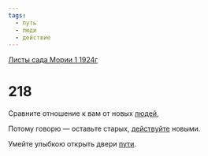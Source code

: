 ```yaml
---
tags:
  - путь
  - люди
  - действие
---
```


[Листы сада Мории 1 1924г](/agni/1924)

# 218
Сравните отношение к вам от новых [людей](/tag/#люди),   

Потому говорю — оставьте старых, [действуйте](/tag/#действие) новыми.   

Умейте улыбкою открыть двери [пути](/tag/#путь).   

